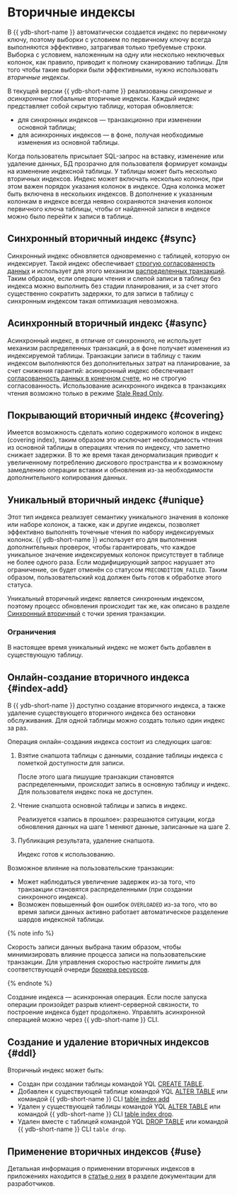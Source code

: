 # Вторичные индексы

В {{ ydb-short-name }} автоматически создается индекс по первичному ключу, поэтому выборки с условием по первичному ключу всегда выполняются эффективно, затрагивая только требуемые строки. Выборка с условием, наложенным на одну или несколько неключевых колонок, как правило, приводит к полному сканированию таблицы. Для того чтобы такие выборки были эффективными, нужно использовать _вторичные индексы_.

В текущей версии {{ ydb-short-name }} реализованы _синхронные_ и _асинхронные_ глобальные вторичные индексы. Каждый индекс представляет собой скрытую таблицу, которая обновляется:

* для синхронных индексов — транзакционно при изменении основной таблицы;
* для асинхронных индексов — в фоне, получая необходимые изменения из основной таблицы.

Когда пользователь присылает SQL-запрос на вставку, изменение или удаление данных, БД прозрачно для пользователя формирует команды на изменение индексной таблицы. У таблицы может быть несколько вторичных индексов. Индекс может включать несколько колонок, при этом важен порядок указания колонок в индексе. Одна колонка может быть включена в нескольких индексов. В дополнение к указанным колонкам в индексе всегда неявно сохраняются значения колонок первичного ключа таблицы, чтобы от найденной записи в индексе можно было перейти к записи в таблице.

## Синхронный вторичный индекс {#sync}

Синхронный индекс обновляется одновременно с таблицей, которую он индексирует. Такой индекс обеспечивает [строгую согласованность данных](https://en.wikipedia.org/wiki/Consistency_model) и использует для этого механизм [распределенных транзакций](../transactions.md#distributed-tx). Таким образом, если операции чтения и слепой записи в таблицу без индекса можно выполнить без стадии планирования, и за счет этого существенно сократить задержки, то для записи в таблицу с синхронным индексом такая оптимизация невозможна.

## Асинхронный вторичный индекс {#async}

Асинхронный индекс, в отличие от синхронного, не использует механизм распределенных транзакций, а в фоне получает изменения из индексируемой таблицы. Транзакции записи в таблицу с таким индексом выполняются без дополнительных затрат на планирование, за счет снижения гарантий: асинхронный индекс обеспечивает [согласованность данных в конечном счете](https://en.wikipedia.org/wiki/Eventual_consistency), но не строгую согласованность. Использование асинхронного индекса в транзакциях чтения возможно только в режиме [Stale Read Only](transactions.md#modes).

## Покрывающий вторичный индекс {#covering}

Имеется возможность сделать копию содержимого колонок в индекс (covering index), таким образом это исключает необходимость чтения из основной таблицы в операциях чтения по индексу, что заметно снижает задержки. В то же время такая денормализация приводит к увеличенному потреблению дискового пространства и к возможному замедлению операции вставки и обновления из-за необходимости дополнительного копирования данных.

## Уникальный вторичный индекс {#unique}

Этот тип индекса реализует семантику уникального значения в колонке или наборе колонок, а также, как и другие индексы, позволяет эффективно выполнять точечные чтения по набору индексируемых колонок. {{ ydb-short-name }} использует его для выполнения дополнительных проверок, чтобы гарантировать, что каждое уникальное значение индексируемых колонок присутствует в таблице не более одного раза. Если модифицирующий запрос нарушает это ограничение, он будет отменён со статусом `PRECONDITION_FAILED`. Таким образом, пользовательский код должен быть готов к обработке этого статуса.

Уникальный вторичный индекс является синхронным индексом, поэтому процесс обновления происходит так же, как описано в разделе [Синхронный вторичный](#sync) с точки зрения транзакции.

### Ограничения

В настоящее время уникальный индекс не может быть добавлен в существующую таблицу.

## Онлайн-создание вторичного индекса {#index-add}

В {{ ydb-short-name }} доступно создание вторичного индекса, а также удаление существующего вторичного индекса без остановки обслуживания. Для одной таблицы можно создать только один индекс за раз.

Операция онлайн-создания индекса состоит из следующих шагов:

1. Взятие снапшота таблицы с данными, создание таблицы индекса с пометкой доступности для записи.

    После этого шага пишущие транзакции становятся распределенными, происходит запись в основную таблицу и индекс. Для пользователя индекс пока не доступен.
1. Чтение снапшота основной таблицы и запись в индекс.

    Реализуется «запись в прошлое»: разрешаются ситуации, когда обновления данных на шаге 1 меняют данные, записанные на шаге 2.
1. Публикация результата, удаление снапшота.

    Индекс готов к использованию.

Возможное влияние на пользовательские транзакции:

* Может наблюдаться увеличение задержек из-за того, что транзакции становятся распределенными (при создании синхронного индекса).
* Возможен повышенный фон ошибок `OVERLOADED` из-за того, что во время записи данных активно работает автоматическое разделение шардов индексной таблицы.

{% note info %}

Скорость записи данных выбрана таким образом, чтобы минимизировать влияние процесса записи на пользовательские транзакции. Для управления скоростью настройте лимиты для соответствующей очереди [брокера ресурсов](../../devops/configuration-management/configuration-v1/config-settings.md#resource-broker-config).

{% endnote %}

Создание индекса — асинхронная операция. Если после запуска операции произойдет разрыв клиент-серверной связности, то построение индекса будет продолжено. Управлять асинхронной операцией можно через {{ ydb-short-name }} CLI.

## Создание и удаление вторичных индексов {#ddl}

Вторичный индекс может быть:

- Создан при создании таблицы командой YQL [CREATE TABLE](../../yql/reference/syntax/create_table/index.md).
- Добавлен к существующей таблице командой YQL [ALTER TABLE](../../yql/reference/syntax/alter_table/index.md) или командой {{ ydb-short-name }} CLI [table index add](../../reference/ydb-cli/commands/secondary_index.md#add)
- Удален у существующей таблицы командой YQL [ALTER TABLE](../../yql/reference/syntax/alter_table/index.md) или командой {{ ydb-short-name }} CLI [table index drop](../../reference/ydb-cli/commands/secondary_index.md#drop).
- Удален вместе с таблицей командой YQL [DROP TABLE](../../yql/reference/syntax/drop_table.md) или командой {{ ydb-short-name }} CLI `table drop`.

## Применение вторичных индексов {#use}

Детальная информация о применении вторичных индексов в приложениях находится в [статье о них](../../dev/secondary-indexes.md) в разделе документации для разработчиков.
